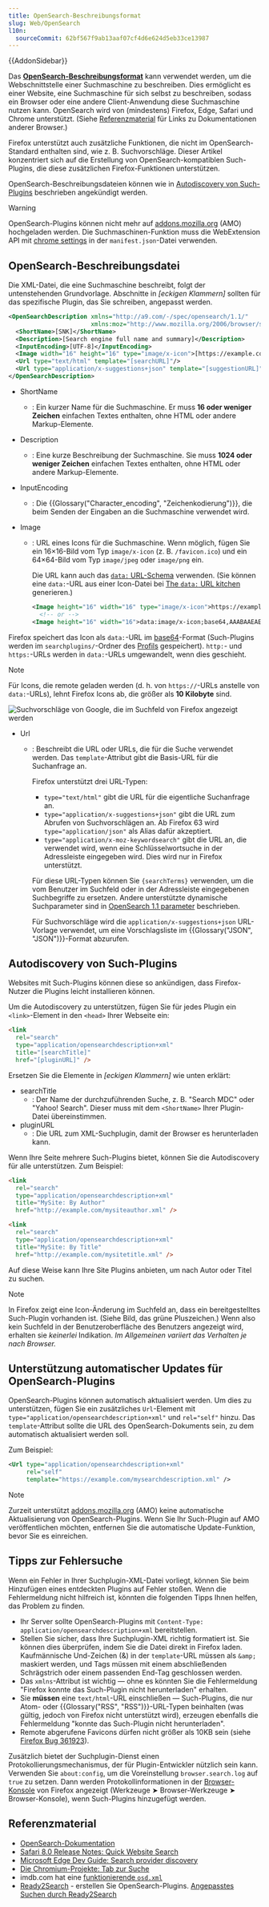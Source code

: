 ```yaml
---
title: OpenSearch-Beschreibungsformat
slug: Web/OpenSearch
l10n:
  sourceCommit: 62bf567f9ab13aaf07cf4d6e624d5eb33ce13987
---
```


{{AddonSidebar}}

Das **[OpenSearch-Beschreibungsformat](https://github.com/dewitt/opensearch)** kann verwendet werden, um die Webschnittstelle einer Suchmaschine zu beschreiben. Dies ermöglicht es einer Website, eine Suchmaschine für sich selbst zu beschreiben, sodass ein Browser oder eine andere Client-Anwendung diese Suchmaschine nutzen kann. OpenSearch wird von (mindestens) Firefox, Edge, Safari und Chrome unterstützt. (Siehe [Referenzmaterial](#referenzmaterial) für Links zu Dokumentationen anderer Browser.)

Firefox unterstützt auch zusätzliche Funktionen, die nicht im OpenSearch-Standard enthalten sind, wie z. B. Suchvorschläge. Dieser Artikel konzentriert sich auf die Erstellung von OpenSearch-kompatiblen Such-Plugins, die diese zusätzlichen Firefox-Funktionen unterstützen.

OpenSearch-Beschreibungsdateien können wie in [Autodiscovery von Such-Plugins](#autodiscovery_von_such-plugins) beschrieben angekündigt werden.

> [!WARNING]
> OpenSearch-Plugins können nicht mehr auf [addons.mozilla.org](https://addons.mozilla.org/) (AMO) hochgeladen werden. Die Suchmaschinen-Funktion muss die WebExtension API mit [chrome settings](/de/docs/Mozilla/Add-ons/WebExtensions/manifest.json/chrome_settings_overrides) in der `manifest.json`-Datei verwenden.

## OpenSearch-Beschreibungsdatei

Die XML-Datei, die eine Suchmaschine beschreibt, folgt der untenstehenden Grundvorlage. Abschnitte in _\[eckigen Klammern]_ sollten für das spezifische Plugin, das Sie schreiben, angepasst werden.

```xml
<OpenSearchDescription xmlns="http://a9.com/-/spec/opensearch/1.1/"
                       xmlns:moz="http://www.mozilla.org/2006/browser/search/">
  <ShortName>[SNK]</ShortName>
  <Description>[Search engine full name and summary]</Description>
  <InputEncoding>[UTF-8]</InputEncoding>
  <Image width="16" height="16" type="image/x-icon">[https://example.com/favicon.ico]</Image>
  <Url type="text/html" template="[searchURL]"/>
  <Url type="application/x-suggestions+json" template="[suggestionURL]"/>
</OpenSearchDescription>
```

- ShortName
  - : Ein kurzer Name für die Suchmaschine. Er muss **16 oder weniger Zeichen** einfachen Textes enthalten, ohne HTML oder andere Markup-Elemente.
- Description
  - : Eine kurze Beschreibung der Suchmaschine. Sie muss **1024 oder weniger Zeichen** einfachen Textes enthalten, ohne HTML oder andere Markup-Elemente.
- InputEncoding
  - : Die {{Glossary("Character_encoding", "Zeichenkodierung")}}, die beim Senden der Eingaben an die Suchmaschine verwendet wird.
- Image

  - : URL eines Icons für die Suchmaschine. Wenn möglich, fügen Sie ein 16×16-Bild vom Typ `image/x-icon` (z. B. `/favicon.ico`) und ein 64×64-Bild vom Typ `image/jpeg` oder `image/png` ein.

    Die URL kann auch das [`data:` URL-Schema](/de/docs/Web/URI/Schemes/data) verwenden. (Sie können eine `data:`-URL aus einer Icon-Datei bei [The `data:` URL kitchen](https://software.hixie.ch/utilities/cgi/data/data) generieren.)

    ```xml
    <Image height="16" width="16" type="image/x-icon">https://example.com/favicon.ico</Image>
      <!-- or -->
    <Image height="16" width="16">data:image/x-icon;base64,AAABAAEAEBAAA…DAAA=</Image>
    ```

Firefox speichert das Icon als `data:`-URL im [base64](https://en.wikipedia.org/wiki/Base64)-Format (Such-Plugins werden im `searchplugins/`-Ordner des [Profils](https://support.mozilla.org/en-US/kb/profiles-where-firefox-stores-user-data) gespeichert). `http:`- und `https:`-URLs werden in `data:`-URLs umgewandelt, wenn dies geschieht.

> [!NOTE]
> Für Icons, die remote geladen werden (d. h. von `https://`-URLs anstelle von `data:`-URLs), lehnt Firefox Icons ab, die größer als **10 Kilobyte** sind.

![Suchvorschläge von Google, die im Suchfeld von Firefox angezeigt werden](searchsuggestionsample.png)

- Url

  - : Beschreibt die URL oder URLs, die für die Suche verwendet werden. Das `template`-Attribut gibt die Basis-URL für die Suchanfrage an.

    Firefox unterstützt drei URL-Typen:

    - `type="text/html"` gibt die URL für die eigentliche Suchanfrage an.
    - `type="application/x-suggestions+json"` gibt die URL zum Abrufen von Suchvorschlägen an. Ab Firefox 63 wird `type="application/json"` als Alias dafür akzeptiert.
    - `type="application/x-moz-keywordsearch"` gibt die URL an, die verwendet wird, wenn eine Schlüsselwortsuche in der Adressleiste eingegeben wird. Dies wird nur in Firefox unterstützt.

    Für diese URL-Typen können Sie `{searchTerms}` verwenden, um die vom Benutzer im Suchfeld oder in der Adressleiste eingegebenen Suchbegriffe zu ersetzen. Andere unterstützte dynamische Suchparameter sind in [OpenSearch 1.1 parameter](https://github.com/dewitt/opensearch/blob/master/opensearch-1-1-draft-6.md#opensearch-11-parameters) beschrieben.

    Für Suchvorschläge wird die `application/x-suggestions+json` URL-Vorlage verwendet, um eine Vorschlagsliste im {{Glossary("JSON", "JSON")}}-Format abzurufen.

## Autodiscovery von Such-Plugins

Websites mit Such-Plugins können diese so ankündigen, dass Firefox-Nutzer die Plugins leicht installieren können.

Um die Autodiscovery zu unterstützen, fügen Sie für jedes Plugin ein `<link>`-Element in den `<head>` Ihrer Webseite ein:

```html
<link
  rel="search"
  type="application/opensearchdescription+xml"
  title="[searchTitle]"
  href="[pluginURL]" />
```

Ersetzen Sie die Elemente in _\[eckigen Klammern\]_ wie unten erklärt:

- searchTitle
  - : Der Name der durchzuführenden Suche, z. B. "Search MDC" oder "Yahoo! Search". Dieser muss mit dem `<ShortName>` Ihrer Plugin-Datei übereinstimmen.
- pluginURL
  - : Die URL zum XML-Suchplugin, damit der Browser es herunterladen kann.

Wenn Ihre Seite mehrere Such-Plugins bietet, können Sie die Autodiscovery für alle unterstützen. Zum Beispiel:

```html
<link
  rel="search"
  type="application/opensearchdescription+xml"
  title="MySite: By Author"
  href="http://example.com/mysiteauthor.xml" />

<link
  rel="search"
  type="application/opensearchdescription+xml"
  title="MySite: By Title"
  href="http://example.com/mysitetitle.xml" />
```

Auf diese Weise kann Ihre Site Plugins anbieten, um nach Autor oder Titel zu suchen.

> [!NOTE]
> In Firefox zeigt eine Icon-Änderung im Suchfeld an, dass ein bereitgestelltes Such-Plugin vorhanden ist. (Siehe Bild, das grüne Pluszeichen.) Wenn also kein Suchfeld in der Benutzeroberfläche des Benutzers angezeigt wird, erhalten sie _keinerlei_ Indikation. _Im Allgemeinen variiert das Verhalten je nach Browser._

## Unterstützung automatischer Updates für OpenSearch-Plugins

OpenSearch-Plugins können automatisch aktualisiert werden. Um dies zu unterstützen, fügen Sie ein zusätzliches `Url`-Element mit `type="application/opensearchdescription+xml"` und `rel="self"` hinzu. Das `template`-Attribut sollte die URL des OpenSearch-Dokuments sein, zu dem automatisch aktualisiert werden soll.

Zum Beispiel:

```xml
<Url type="application/opensearchdescription+xml"
     rel="self"
     template="https://example.com/mysearchdescription.xml" />
```

> [!NOTE]
> Zurzeit unterstützt [addons.mozilla.org](https://addons.mozilla.org/) (AMO) keine automatische Aktualisierung von OpenSearch-Plugins. Wenn Sie Ihr Such-Plugin auf AMO veröffentlichen möchten, entfernen Sie die automatische Update-Funktion, bevor Sie es einreichen.

## Tipps zur Fehlersuche

Wenn ein Fehler in Ihrer Suchplugin-XML-Datei vorliegt, können Sie beim Hinzufügen eines entdeckten Plugins auf Fehler stoßen. Wenn die Fehlermeldung nicht hilfreich ist, könnten die folgenden Tipps Ihnen helfen, das Problem zu finden.

- Ihr Server sollte OpenSearch-Plugins mit `Content-Type: application/opensearchdescription+xml` bereitstellen.
- Stellen Sie sicher, dass Ihre Suchplugin-XML richtig formatiert ist. Sie können dies überprüfen, indem Sie die Datei direkt in Firefox laden. Kaufmännische Und-Zeichen (&) in der `template`-URL müssen als `&amp;` maskiert werden, und Tags müssen mit einem abschließenden Schrägstrich oder einem passenden End-Tag geschlossen werden.
- Das `xmlns`-Attribut ist wichtig — ohne es könnten Sie die Fehlermeldung "Firefox konnte das Such-Plugin nicht herunterladen" erhalten.
- Sie **müssen** eine `text/html`-URL einschließen — Such-Plugins, die nur Atom- oder {{Glossary("RSS", "RSS")}}-URL-Typen beinhalten (was gültig, jedoch von Firefox nicht unterstützt wird), erzeugen ebenfalls die Fehlermeldung "konnte das Such-Plugin nicht herunterladen".
- Remote abgerufene Favicons dürfen nicht größer als 10KB sein (siehe [Firefox Bug 361923](https://bugzil.la/361923)).

Zusätzlich bietet der Suchplugin-Dienst einen Protokollierungsmechanismus, der für Plugin-Entwickler nützlich sein kann. Verwenden Sie `about:config`, um die Voreinstellung `browser.search.log` auf `true` zu setzen. Dann werden Protokollinformationen in der [Browser-Konsole](https://firefox-source-docs.mozilla.org/devtools-user/browser_console/index.html) von Firefox angezeigt (Werkzeuge ➤ Browser-Werkzeuge ➤ Browser-Konsole), wenn Such-Plugins hinzugefügt werden.

## Referenzmaterial

- [OpenSearch-Dokumentation](https://github.com/dewitt/opensearch)
- [Safari 8.0 Release Notes: Quick Website Search](https://developer.apple.com/library/archive/releasenotes/General/WhatsNewInSafari/Articles/Safari_8_0.html)
- [Microsoft Edge Dev Guide: Search provider discovery](https://learn.microsoft.com/en-us/archive/microsoft-edge/legacy/developer/)
- [Die Chromium-Projekte: Tab zur Suche](https://www.chromium.org/tab-to-search/)
- imdb.com hat eine [funktionierende `osd.xml`](https://m.media-amazon.com/images/G/01/imdb/images/imdbsearch-3349468880._CB470047351_.xml)
- [Ready2Search](https://ready.to/search/en/) - erstellen Sie OpenSearch-Plugins. [Angepasstes Suchen durch Ready2Search](https://ready.to/search/make/en_make_plugin.htm)
